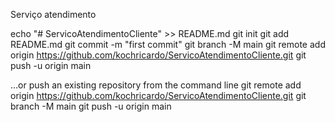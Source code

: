 Serviço atendimento 


echo "# ServicoAtendimentoCliente" >> README.md
git init
git add README.md
git commit -m "first commit"
git branch -M main
git remote add origin https://github.com/kochricardo/ServicoAtendimentoCliente.git
git push -u origin main


…or push an existing repository from the command line
git remote add origin https://github.com/kochricardo/ServicoAtendimentoCliente.git
git branch -M main
git push -u origin main
